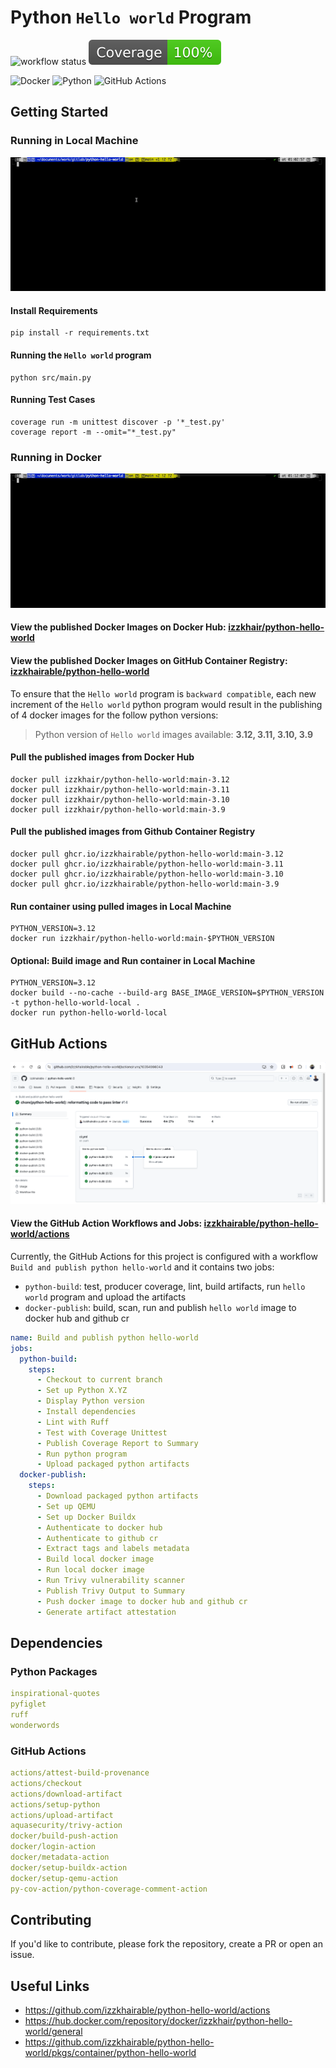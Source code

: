 # Python `Hello world` Program

![workflow status](https://github.com/izzkhairable/python-hello-world/actions/workflows/ci.yml/badge.svg?branch=main)
![coverage status](https://raw.githubusercontent.com/izzkhairable/python-hello-world/python-coverage-comment-action-data/badge.svg)

![Docker](https://img.shields.io/badge/docker-%230db7ed.svg?style=for-the-badge&logo=docker&logoColor=white)
![Python](https://img.shields.io/badge/python-3670A0?style=for-the-badge&logo=python&logoColor=ffdd54)
![GitHub Actions](https://img.shields.io/badge/github%20actions-%232671E5.svg?style=for-the-badge&logo=githubactions&logoColor=white)

## Getting Started

### Running in Local Machine

![img-001](assets/img-001.gif)

#### Install Requirements

```shell
pip install -r requirements.txt
```

#### Running the `Hello world` program

```shell
python src/main.py
```

#### Running Test Cases

```shell
coverage run -m unittest discover -p '*_test.py'
coverage report -m --omit="*_test.py"
```

### Running in Docker 

![img-002](assets/img-002.gif)

#### View the published Docker Images on Docker Hub: [izzkhair/python-hello-world](https://hub.docker.com/repository/docker/izzkhair/python-hello-world/general)
#### View the published Docker Images on GitHub Container Registry: [izzkhairable/python-hello-world](https://github.com/izzkhairable/python-hello-world/pkgs/container/python-hello-world)

To ensure that the `Hello world` program is `backward compatible`, each new increment of the 
`Hello world` python program would result in the publishing of 4 docker images for the 
follow python versions:

> Python version of `Hello world` images available: **3.12, 3.11, 3.10, 3.9**

#### Pull the published images from Docker Hub

```shell
docker pull izzkhair/python-hello-world:main-3.12
docker pull izzkhair/python-hello-world:main-3.11
docker pull izzkhair/python-hello-world:main-3.10
docker pull izzkhair/python-hello-world:main-3.9
```

#### Pull the published images from Github Container Registry

```shell
docker pull ghcr.io/izzkhairable/python-hello-world:main-3.12
docker pull ghcr.io/izzkhairable/python-hello-world:main-3.11
docker pull ghcr.io/izzkhairable/python-hello-world:main-3.10
docker pull ghcr.io/izzkhairable/python-hello-world:main-3.9
```

#### Run container using pulled images in Local Machine

```shell
PYTHON_VERSION=3.12
docker run izzkhair/python-hello-world:main-$PYTHON_VERSION
```

#### Optional: Build image and Run container in Local Machine
```shell
PYTHON_VERSION=3.12
docker build --no-cache --build-arg BASE_IMAGE_VERSION=$PYTHON_VERSION -t python-hello-world-local .
docker run python-hello-world-local
```

## GitHub Actions

![img-005](assets/img-005.png)

#### View the GitHub Action Workflows and Jobs: [izzkhairable/python-hello-world/actions](https://github.com/izzkhairable/python-hello-world/actions)

Currently, the GitHub Actions for this project is configured with a workflow `Build and publish python hello-world` and it
contains two jobs: 

- `python-build`: test, producer coverage, lint, build artifacts, run `hello world` program and upload the artifacts
- `docker-publish`: build, scan, run and publish `hello world` image to docker hub and github cr

```yaml
name: Build and publish python hello-world
jobs:
  python-build:
    steps:
      - Checkout to current branch
      - Set up Python X.YZ
      - Display Python version
      - Install dependencies
      - Lint with Ruff
      - Test with Coverage Unittest
      - Publish Coverage Report to Summary
      - Run python program
      - Upload packaged python artifacts
  docker-publish:
    steps:
      - Download packaged python artifacts
      - Set up QEMU
      - Set up Docker Buildx
      - Authenticate to docker hub
      - Authenticate to github cr
      - Extract tags and labels metadata
      - Build local docker image
      - Run local docker image
      - Run Trivy vulnerability scanner
      - Publish Trivy Output to Summary
      - Push docker image to docker hub and github cr
      - Generate artifact attestation
```

## Dependencies

### Python Packages

```yaml
inspirational-quotes
pyfiglet
ruff
wonderwords
```

### GitHub Actions

```yaml
actions/attest-build-provenance
actions/checkout
actions/download-artifact
actions/setup-python
actions/upload-artifact
aquasecurity/trivy-action
docker/build-push-action
docker/login-action
docker/metadata-action
docker/setup-buildx-action
docker/setup-qemu-action
py-cov-action/python-coverage-comment-action
```

## Contributing

If you'd like to contribute, please fork the repository, create a PR or open an issue.

## Useful Links

* https://github.com/izzkhairable/python-hello-world/actions
* https://hub.docker.com/repository/docker/izzkhair/python-hello-world/general
* https://github.com/izzkhairable/python-hello-world/pkgs/container/python-hello-world

